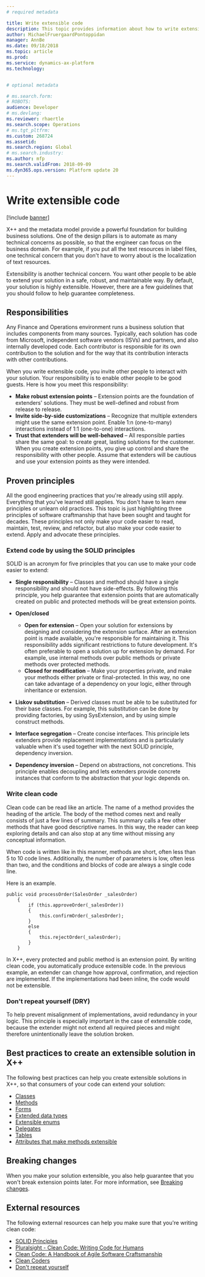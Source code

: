 ```yaml
---
# required metadata

title: Write extensible code
description: This topic provides information about how to write extensible code.
author: MichaelFruergaardPontoppidan
manager: AnnBe
ms.date: 09/18/2018
ms.topic: article
ms.prod: 
ms.service: dynamics-ax-platform
ms.technology: 


# optional metadata

# ms.search.form: 
# ROBOTS: 
audience: Developer
# ms.devlang: 
ms.reviewer: rhaertle
ms.search.scope: Operations
# ms.tgt_pltfrm: 
ms.custom: 268724
ms.assetid: 
ms.search.region: Global
# ms.search.industry: 
ms.author: mfp
ms.search.validFrom: 2018-09-09
ms.dyn365.ops.version: Platform update 20
---
```


# Write extensible code

[!include [banner](../includes/banner.md)]

X++ and the metadata model provide a powerful foundation for building business solutions. One of the design pillars is to automate as many technical concerns as possible, so that the engineer can focus on the business domain. For example, if you put all the text resources in label files, one technical concern that you don't have to worry about is the localization of text resources.

Extensibility is another technical concern. You want other people to be able to extend your solution in a safe, robust, and maintainable way. By default, your solution is highly extensible. However, there are a few guidelines that you should follow to help guarantee completeness.

## Responsibilities
Any Finance and Operations environment runs a business solution that includes components from many sources. Typically, each solution has code from Microsoft, independent software vendors (ISVs) and partners, and also internally developed code. Each contributor is responsible for its own contribution to the solution and for the way that its contribution interacts with other contributions.

When you write extensible code, you invite other people to interact with your solution. Your responsibility is to enable other people to be good guests. Here is how you meet this responsibility:

+ **Make robust extension points** – Extension points are the foundation of extenders' solutions. They must be well-defined and robust from release to release.
+ **Invite side-by-side customizations** – Recognize that multiple extenders might use the same extension point. Enable 1:n (one-to-many) interactions instead of 1:1 (one-to-one) interactions.
+ **Trust that extenders will be well-behaved** – All responsible parties share the same goal: to create great, lasting solutions for the customer. When you create extension points, you give up control and share the responsibility with other people. Assume that extenders will be cautious and use your extension points as they were intended.

## Proven principles
All the good engineering practices that you're already using still apply. Everything that you've learned still applies. You don't have to learn new principles or unlearn old practices. This topic is just highlighting three principles of software craftmanship that have been sought and taught for decades. These principles not only make your code easier to read, maintain, test, review, and refactor, but also make your code easier to extend. Apply and advocate these principles.

### Extend code by using the SOLID principles
SOLID is an acronym for five principles that you can use to make your code easier to extend:

+ **Single responsibility** – Classes and method should have a single responsibility and should not have side-effects. By following this principle, you help guarantee that extension points that are automatically created on public and protected methods will be great extension points.
+ **Open/closed**

    - **Open for extension** – Open your solution for extensions by designing and considering the extension surface. After an extension point is made available, you're responsible for maintaining it. This responsibility adds significant restrictions to future development. It's often preferable to open a solution up for extension by demand. For example, use internal methods over public methods or private methods over protected methods.
    - **Closed for modification** – Make your properties private, and make your methods either private or final-protected. In this way, no one can take advantage of a dependency on your logic, either through inheritance or extension.

+ **Liskov substitution** – Derived classes must be able to be substituted for their base classes. For example, this substitution can be done by providing factories, by using SysExtension, and by using simple construct methods.
+ **Interface segregation** – Create concise interfaces. This principle lets extenders provide replacement implementations and is particularly valuable when it's used together with the next SOLID principle, dependency inversion.
+ **Dependency inversion** – Depend on abstractions, not concretions. This principle enables decoupling and lets extenders provide concrete instances that conform to the abstraction that your logic depends on.

### Write clean code
Clean code can be read like an article. The name of a method provides the heading of the article. The body of the method comes next and really consists of just a few lines of summary. This summary calls a few other methods that have good descriptive names. In this way, the reader can keep exploring details and can also stop at any time without missing any conceptual information.

When code is written like in this manner, methods are short, often less than 5 to 10 code lines. Additionally, the number of parameters is low, often less than two, and the conditions and blocks of code are always a single code line.

Here is an example.

```
public void processOrder(SalesOrder _salesOrder)
    {
        if (this.approveOrder(_salesOrder))
        {
            this.confirmOrder(_salesOrder);
        }
        else
        {
            this.rejectOrder(_salesOrder);
        }
    }
```

In X++, every protected and public method is an extension point. By writing clean code, you automatically produce extensible code. In the previous example, an extender can change how approval, confirmation, and rejection are implemented. If the implementations had been inline, the code would not be extensible.

### Don't repeat yourself (DRY)
To help prevent misalignment of implementations, avoid redundancy in your logic. This principle is especially important in the case of extensible code, because the extender might not extend all required pieces and might therefore unintentionally leave the solution broken.

## Best practices to create an extensible solution in X++
The following best practices can help you create extensible solutions in X++, so that consumers of your code can extend your solution:

+ [Classes](extensible-classes.md)
+ [Methods](extensible-methods.md)
+ [Forms](extensible-forms.md)
+ [Extended data types](extensible-edts.md)
+ [Extensible enums](extensible-enums.md)
+ [Delegates](extensible-code-delegates.md)
+ [Tables](extensible-tables.md)
+ [Attributes that make methods extensible](extensibility-attributes.md)

## Breaking changes
When you make your solution extensible, you also help guarantee that you won't break extension points later. For more information, see [Breaking changes](breaking-changes.md).

## External resources
The following external resources can help you make sure that you're writing clean code:

+ [SOLID Principles](https://en.wikipedia.org/wiki/SOLID)
+ [Pluralsight - Clean Code: Writing Code for Humans](https://www.pluralsight.com/courses/writing-clean-code-humans)
+ [Clean Code: A Handbook of Agile Software Craftsmanship](https://www.amazon.com/Clean-Code-Handbook-Software-Craftsmanship/dp/0132350882)
+ [Clean Coders](https://cleancoders.com/)
+ [Don't repeat yourself](https://en.wikipedia.org/wiki/Don%27t_repeat_yourself)
